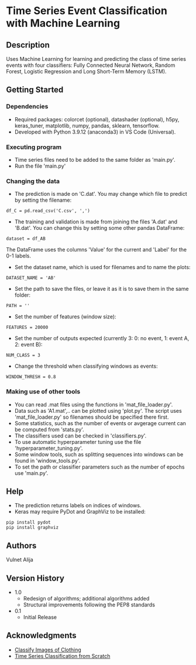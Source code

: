 # Time Series Event Classification with Machine Learning

## Description

Uses Machine Learning for learning and predicting the class of time series events with four classifiers: Fully Connected Neural Network, Random Forest, Logistic Regression and Long Short-Term Memory (LSTM).

## Getting Started

### Dependencies

* Required packages: colorcet (optional), datashader (optional), h5py, keras_tuner, matplotlib, numpy, pandas, sklearn, tensorflow.
* Developed with Python 3.9.12 (anaconda3) in VS Code (Universal).

### Executing program

* Time series files need to be added to the same folder as 'main.py'.
* Run the file 'main.py'

### Changing the data
* The prediction is made on 'C.dat'. You may change which file to predict by setting the filename:
```
df_C = pd.read_csv('C.csv', ',')
```
* The training and validation is made from joining the files 'A.dat' and 'B.dat'. You can change this by setting some other pandas DataFrame:
```
dataset = df_AB
```
The DataFrame uses the columns 'Value' for the current and 'Label' for the 0-1 labels.
* Set the dataset name, which is used for filenames and to name the plots:
```
DATASET_NAME = 'AB'
```
* Set the path to save the files, or leave it as it is to save them in the same folder:
```
PATH = ''
```
* Set the number of features (window size):
```
FEATURES = 20000
```
* Set the number of outputs expected (currently 3: 0: no event, 1: event A, 2: event B):
```
NUM_CLASS = 3
```
* Change the threshold when classifying windows as events:
```
WINDOW_THRESH = 0.8
```

### Making use of other tools

* You can read .mat files using the functions in 'mat_file_loader.py'.
* Data such as 'A1.mat',.. can be plotted using 'plot.py'. The script uses 'mat_file_loader.py' so filenames should be specified there first.
* Some statistics, such as the number of events or avgerage current can be computed from 'stats.py'.
* The classifiers used can be checked in 'classifiers.py'.
* To use automatic hyperparameter tuning use the file 'hyperparameter_tuning.py'.
* Some window tools, such as splitting sequences into windows can be found in 'window_tools.py'.
* To set the path or classifier parameters such as the number of epochs use 'main.py'.

## Help
* The prediction returns labels on indices of windows.
* Keras may require PyDot and GraphViz to be installed:
```
pip install pydot
pip install graphviz
```

## Authors

Vulnet Alija 

## Version History
* 1.0
    * Redesign of algorithms; additional algorithms added
    * Structural improvements following the PEP8 standards
* 0.1
    * Initial Release

## Acknowledgments

* [Classify Images of Clothing](https://www.tensorflow.org/tutorials/keras/classification)
* [Time Series Classification from Scratch](https://keras.io/examples/timeseries/timeseries_classification_from_scratch/)
